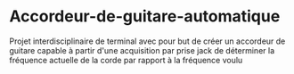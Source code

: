 # Accordeur-de-guitare-automatique
Projet interdisciplinaire de terminal avec pour but de créer un accordeur de guitare capable à partir d'une acquisition par prise jack de déterminer la fréquence actuelle de la corde par rapport à la fréquence voulu
